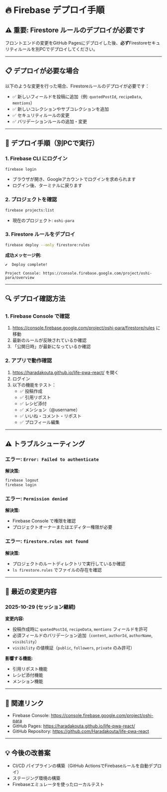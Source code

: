 # 🔥 Firebase デプロイ手順

## ⚠️ 重要: Firestore ルールのデプロイが必要です

フロントエンドの変更をGitHub Pagesにデプロイした後、**必ず**Firestoreセキュリティルールを別PCでデプロイしてください。

---

## 📋 デプロイが必要な場合

以下のような変更を行った場合、Firestoreルールのデプロイが必要です：

- ✅ 新しいフィールドを投稿に追加（例: `quotedPostId`, `recipeData`, `mentions`）
- ✅ 新しいコレクションやサブコレクションを追加
- ✅ セキュリティルールの変更
- ✅ バリデーションルールの追加・変更

---

## 🚀 デプロイ手順（別PCで実行）

### 1. Firebase CLI にログイン

```bash
firebase login
```

- ブラウザが開き、Googleアカウントでログインを求められます
- ログイン後、ターミナルに戻ります

### 2. プロジェクトを確認

```bash
firebase projects:list
```

- 現在のプロジェクト: `oshi-para`

### 3. Firestore ルールをデプロイ

```bash
firebase deploy --only firestore:rules
```

**成功メッセージ例:**
```
✔  Deploy complete!

Project Console: https://console.firebase.google.com/project/oshi-para/overview
```

---

## 🔍 デプロイ確認方法

### 1. Firebase Console で確認

1. https://console.firebase.google.com/project/oshi-para/firestore/rules に移動
2. 最新のルールが反映されているか確認
3. 「公開日時」が最新になっているか確認

### 2. アプリで動作確認

1. https://haradakouta.github.io/life-pwa-react/ を開く
2. ログイン
3. 以下の機能をテスト：
   - ✅ 投稿作成
   - ✅ 引用リポスト
   - ✅ レシピ添付
   - ✅ メンション（@username）
   - ✅ いいね・コメント・リポスト
   - ✅ プロフィール編集

---

## ⚠️ トラブルシューティング

### エラー: `Error: Failed to authenticate`

**解決策:**
```bash
firebase logout
firebase login
```

### エラー: `Permission denied`

**解決策:**
- Firebase Console で権限を確認
- プロジェクトオーナーまたはエディター権限が必要

### エラー: `firestore.rules not found`

**解決策:**
- プロジェクトのルートディレクトリで実行しているか確認
- `ls firestore.rules` でファイルの存在を確認

---

## 📝 最近の変更内容

### 2025-10-29 (セッション継続)

**変更内容:**
- 投稿作成時に `quotedPostId`, `recipeData`, `mentions` フィールドを許可
- 必須フィールドのバリデーション追加（`content`, `authorId`, `authorName`, `visibility`）
- `visibility` の値検証（`public`, `followers`, `private` のみ許可）

**影響する機能:**
- 引用リポスト機能
- レシピ添付機能
- メンション機能

---

## 🔗 関連リンク

- Firebase Console: https://console.firebase.google.com/project/oshi-para
- GitHub Pages: https://haradakouta.github.io/life-pwa-react/
- GitHub Repository: https://github.com/Haradakouta/life-pwa-react

---

## 💡 今後の改善案

- CI/CD パイプラインの構築（GitHub ActionsでFirebaseルールを自動デプロイ）
- ステージング環境の構築
- Firebaseエミュレータを使ったローカルテスト
